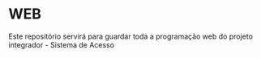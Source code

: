 # WEB
Este repositório servirá para guardar toda a programação web do projeto integrador - Sistema de Acesso
